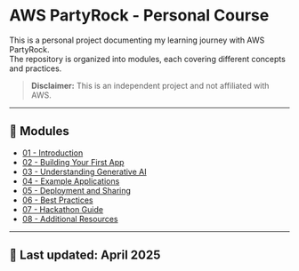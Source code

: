 # AWS PartyRock - Personal Course

This is a personal project documenting my learning journey with AWS PartyRock.  
The repository is organized into modules, each covering different concepts and practices.

> **Disclaimer:** This is an independent project and not affiliated with AWS.

---

## 🧭 Modules

- [01 - Introduction](./01-Introduction/README.md)
- [02 - Building Your First App](./02-FirstApp/README.md)
- [03 - Understanding Generative AI](./03-GenerativeAI/README.md)
- [04 - Example Applications](./04-ExampleApplications/README.md)
- [05 - Deployment and Sharing](./05-Deployment/README.md)
- [06 - Best Practices](./06-BestPractices/README.md)
- [07 - Hackathon Guide](./07-Hackathon/README.md)
- [08 - Additional Resources](./08-Resources/README.md)

---

## 📅 Last updated: April 2025